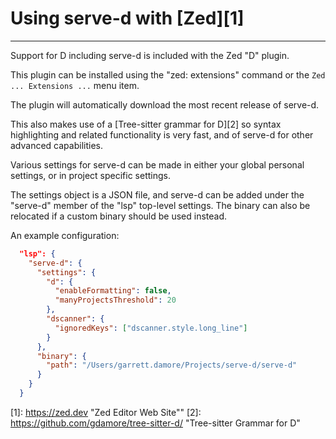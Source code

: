 # Using serve-d with [Zed][1]

---

Support for D including serve-d is included with the Zed "D" plugin.

This plugin can be installed using the "zed: extensions" command
or the `Zed ... Extensions ...` menu item.

The plugin will automatically download the most recent release of serve-d.

This also makes use of a [Tree-sitter grammar for D][2] so syntax highlighting
and related functionality is very fast, and of serve-d for other advanced
capabilities.

Various settings for serve-d can be made in either your global personal
settings, or in project specific settings.

The settings object is a JSON file, and serve-d can be added under the
"serve-d" member of the "lsp" top-level settings.
The binary can also be relocated if a custom binary should be used instead.

An example configuration:

```json
  "lsp": {
    "serve-d": {
      "settings": {
        "d": {
          "enableFormatting": false,
          "manyProjectsThreshold": 20
        },
        "dscanner": {
          "ignoredKeys": ["dscanner.style.long_line"]
        }
      },
      "binary": {
        "path": "/Users/garrett.damore/Projects/serve-d/serve-d"
      }
    }
  }
```

[1]: https://zed.dev "Zed Editor Web Site""
[2]: https://github.com/gdamore/tree-sitter-d/ "Tree-sitter Grammar for D"
